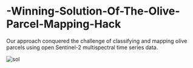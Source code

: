 # -Winning-Solution-Of-The-Olive-Parcel-Mapping-Hack
Our approach conquered the challenge of classifying and mapping olive parcels using open Sentinel-2 multispectral time series data.

![sol](https://github.com/JAADARI/-Winning-Solution-Of-The-Olive-Parcel-Mapping-Hack/assets/78422942/d919f74d-c116-4370-88a0-72898283b9ce)
